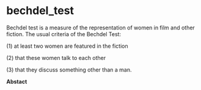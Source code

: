 # bechdel_test
Bechdel test is a measure of the representation of women in film and other fiction. The usual criteria of the Bechdel Test:

(1) at least two women are featured in the fiction

(2) that these women talk to each other

(3) that they discuss something other than a man.



**Abstact**
